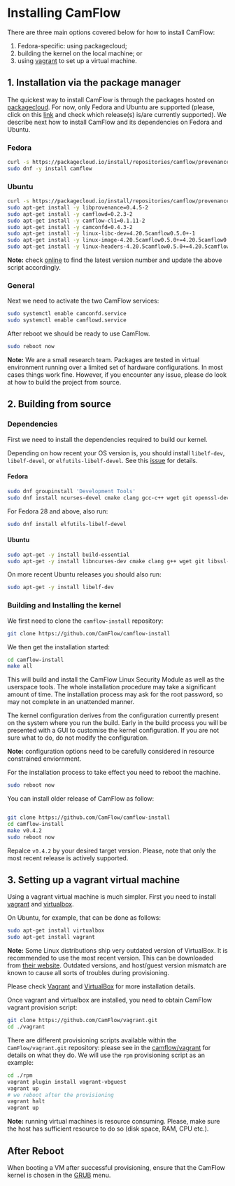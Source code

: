 # Installing CamFlow

There are three main options covered below for how to install CamFlow:
1. Fedora-specific: using packagecloud;
2. building the kernel on the local machine; or
3. using [vagrant](https://www.vagrantup.com/) to set up a virtual machine.

## 1. Installation via the package manager

The quickest way to install CamFlow is through the packages hosted on [packagecloud](https://packagecloud.io/camflow/provenance). For now, only Fedora and Ubuntu are supported (please, click on this [link](https://packagecloud.io/camflow/provenance) and check which release(s) is/are currently supported). We describe next how to install CamFlow and its dependencies on Fedora and Ubuntu.

### Fedora

``` BASH
curl -s https://packagecloud.io/install/repositories/camflow/provenance/script.rpm.sh | sudo bash
sudo dnf -y install camflow
```

### Ubuntu
```BASH
curl -s https://packagecloud.io/install/repositories/camflow/provenance/script.deb.sh | sudo bash
sudo apt-get install -y libprovenance=0.4.5-2
sudo apt-get install -y camflowd=0.2.3-2
sudo apt-get install -y camflow-cli=0.1.11-2
sudo apt-get install -y camconfd=0.4.3-2
sudo apt-get install -y linux-libc-dev=4.20.5camflow0.5.0+-1
sudo apt-get install -y linux-image-4.20.5camflow0.5.0+=4.20.5camflow0.5.0+-1
sudo apt-get install -y linux-headers-4.20.5camflow0.5.0+=4.20.5camflow0.5.0+-1
```

**Note:** check [online](https://packagecloud.io/camflow/provenance) to find the latest version number and update the above script accordingly.

### General


Next we need to activate the two CamFlow services:

``` BASH
sudo systemctl enable camconfd.service
sudo systemctl enable camflowd.service
```

After reboot we should be ready to use CamFlow.

``` BASH
sudo reboot now
```

**Note:** We are a small research team. Packages are tested in virtual environment running over a limited set of hardware configurations. In most cases things work fine. However, if you encounter any issue, please do look at how to build the project from source.

## 2. Building from source

### Dependencies

First we need to install the dependencies required to build our kernel.

Depending on how recent your OS version is, you should install `libelf-dev`, `libelf-devel`, or `elfutils-libelf-devel`.
See this [issue](https://github.com/CamFlow/documentation/issues/3) for details.

#### Fedora

``` BASH
sudo dnf groupinstall 'Development Tools'
sudo dnf install ncurses-devel cmake clang gcc-c++ wget git openssl-devel zlib patch mosquitto bison flex ruby
```

For Fedora 28 and above, also run:

``` BASH
sudo dnf install elfutils-libelf-devel
```

#### Ubuntu

``` BASH
sudo apt-get -y install build-essential
sudo apt-get -y install libncurses-dev cmake clang g++ wget git libssl-dev bc nano patch mosquitto bison flex ruby
```

On more recent Ubuntu releases you should also run:

``` BASH
sudo apt-get -y install libelf-dev
```

### Building and Installing the kernel

We first need to clone the `camflow-install` repository:

``` BASH
git clone https://github.com/CamFlow/camflow-install
```

We then get the installation started:
``` BASH
cd camflow-install
make all
```

This will build and install the CamFlow Linux Security Module as well as the userspace tools. The whole installation procedure may take a significant amount of time. The installation process may ask for the root password, so may not complete in an unattended manner.

The kernel configuration derives from the configuration currently present on the system where you run the build. Early in the build process you will be presented with a GUI to customise the kernel configuration. If you are not sure what to do, do not modify the configuration.

**Note:** configuration options need to be carefully considered in resource constrained enviornment.

For the installation process to take effect you need to reboot the machine.

``` BASH
sudo reboot now
```

You can install older release of CamFlow as follow:

``` BASH

git clone https://github.com/CamFlow/camflow-install
cd camflow-install
make v0.4.2
sudo reboot now
```

Repalce `v0.4.2` by your desired target version.
Please, note that only the most recent release is actively supported.

## 3. Setting up a vagrant virtual machine

Using a vagrant virtual machine is much simpler. First you need to install [vagrant](https://www.vagrantup.com/docs/installation/) and [virtualbox](https://www.virtualbox.org/manual/ch02.html).

On Ubuntu, for example, that can be done as follows:
``` BASH
sudo apt-get install virtualbox
sudo apt-get install vagrant
```

**Note:** Some Linux distributions ship very outdated version of VirtualBox. It is recommended to use the most recent version. This can be downloaded from [their website](https://www.virtualbox.org/wiki/Downloads). Outdated versions, and host/guest version mismatch are known to cause all sorts of troubles during provisioning.

Please check [Vagrant](https://www.vagrantup.com/downloads.html) and [VirtualBox](https://www.virtualbox.org/wiki/Downloads) for more installation details.

Once vagrant and virtualbox are installed, you need to obtain CamFlow vagrant provision script:
``` BASH
git clone https://github.com/CamFlow/vagrant.git
cd ./vagrant
```

There are different provisioning scripts available within the `CamFlow/vagrant.git` repository: please see in the [camflow/vagrant](https://github.com/CamFlow/vagrant) for details on what they do. We will use the `rpm` provisioning script as an example:
``` BASH
cd ./rpm
vagrant plugin install vagrant-vbguest
vagrant up
# we reboot after the provisioning
vagrant halt
vagrant up
```


**Note:** running virtual machines is resource consuming. Please, make sure the host has sufficient resource to do so (disk space, RAM, CPU etc.).

## After Reboot

When booting a VM after successful provisioning, ensure that the CamFlow kernel is chosen in the [GRUB](https://www.gnu.org/software/grub/) menu.
